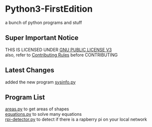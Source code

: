 # Python3-FirstEdition
a bunch of python programs and stuff  

## Super Important Notice
THIS IS LICENSED UNDER [GNU PUBLIC LICENSE V3](LICENSE)  
also, refer to [Contributing Rules](docs/CONTRIBUTING.md) before CONTRIBUTING

## Latest Changes
added the new program [sysinfo.py](PyPrograms/sysinfo)

## Program List
[areas.py](PyPrograms/areas) to get areas of shapes  
[equations.py](PyPrograms/equations) to solve many equations  
[rpi-detector.py](PyPrograms/raspberry-pi-detector) to detect if there is a rapberry pi on your local network
